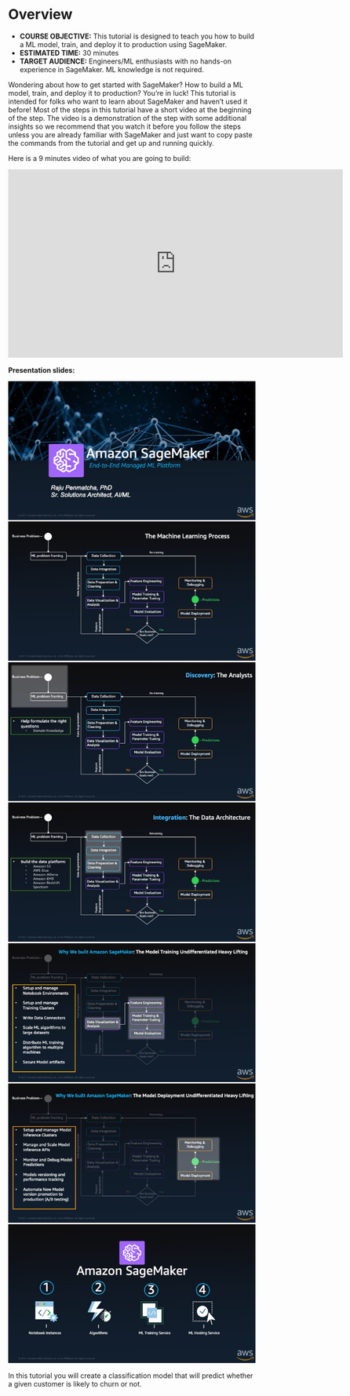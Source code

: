 # Overview

* **COURSE OBJECTIVE:** This tutorial is designed to teach you how to build a ML model, train, and deploy it to production using SageMaker.
* **ESTIMATED TIME:** 30 minutes
* **TARGET AUDIENCE:** Engineers/ML enthusiasts with no hands-on experience in SageMaker. ML knowledge is not required.

Wondering about how to get started with SageMaker? How to build a ML model, train, and deploy it to production? You’re in luck! This tutorial is intended for folks who want to learn about SageMaker and haven’t used it before! Most of the steps in this tutorial have a short video at the beginning of the step. The video is a demonstration of the step with some additional insights so we recommend that you watch it before you follow the steps unless you are already familiar with SageMaker and just want to copy paste the commands from the tutorial and get up and running quickly.

Here is a 9 minutes video of what you are going to build:

<iframe src="https://broadcast.amazon.com/embed/139992" width="682" height="384" style="border:0" allowfullscreen></iframe>

**Presentation slides:**

![image](Slide1.jpeg)
![image](Slide2.jpeg)
![image](Slide3.jpeg)
![image](Slide4.jpeg)
![image](Slide5.jpeg)
![image](Slide6.jpeg)
![image](Slide7.jpeg)

In this tutorial you will create a classification model that will predict whether a given customer is likely to churn or not.
